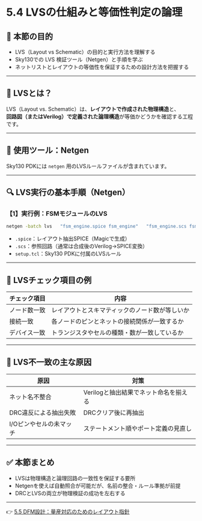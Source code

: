 # 5.4 LVSの仕組みと等価性判定の論理

## 🎯 本節の目的

- LVS（Layout vs Schematic）の目的と実行方法を理解する  
- Sky130での LVS 検証ツール（Netgen）と手順を学ぶ  
- ネットリストとレイアウトの等価性を保証するための設計方法を把握する

---

## 🧪 LVSとは？

LVS（Layout vs. Schematic）は、**レイアウトで作成された物理構造**と、  
**回路図（またはVerilog）で定義された論理構造**が等価かどうかを確認する工程です。

---

## 🔧 使用ツール：Netgen

Sky130 PDKには `netgen` 用のLVSルールファイルが含まれています。

---

## 🔍 LVS実行の基本手順（Netgen）

### 【1】実行例：FSMモジュールのLVS

```bash
netgen -batch lvs   "fsm_engine.spice fsm_engine"   "fsm_engine.scs fsm_engine"   setup.tcl   | tee lvs_report.log
```

- `.spice`：レイアウト抽出SPICE（Magicで生成）
- `.scs`：参照回路（通常は合成後のVerilog→SPICE変換）
- `setup.tcl`：Sky130 PDKに付属のLVSルール

---

## 🧱 LVSチェック項目の例

| チェック項目 | 内容 |
|--------------|------|
| ノード数一致 | レイアウトとスキマティックのノード数が等しいか |
| 接続一致     | 各ノードのピンとネットの接続関係が一致するか |
| デバイス一致 | トランジスタやセルの種類・数が一致しているか |

---

## 🧩 LVS不一致の主な原因

| 原因 | 対策 |
|------|------|
| ネット名不整合 | Verilogと抽出結果でネット命名を揃える |
| DRC違反による抽出失敗 | DRCクリア後に再抽出 |
| I/Oピンやセルの未マッチ | ステートメント順やポート定義の見直し |

---

## ✅ 本節まとめ

- LVSは物理構造と論理回路の一致性を保証する要所  
- Netgenを使えば自動照合が可能だが、名前の整合・ルール準拠が前提  
- DRCとLVSの両立が物理検証の成功を左右する

---

👉 [5.5 DFM設計：量産対応のためのレイアウト指針](5_5_dfm_guideline.md)
